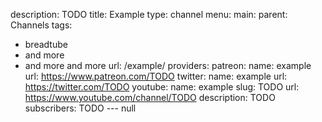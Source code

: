 description: TODO
title: Example
type: channel
menu:
  main:
    parent: Channels
tags:
- breadtube
- and more
- and more and more
url: /example/
providers:
  patreon:
    name: example
    url: https://www.patreon.com/TODO
  twitter:
    name: example
    url: https://twitter.com/TODO
  youtube:
    name: example
    slug: TODO
    url: https://www.youtube.com/channel/TODO
    description: TODO
    subscribers: TODO
--- null
